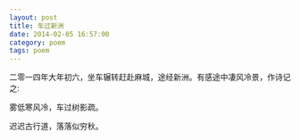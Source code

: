 ```yaml
---
layout: post
title: 车过新洲
date: 2014-02-05 16:57:00
category: poem
tags: poem
---
```


二零一四年大年初六，坐车辗转赶赴麻城，途经新洲。有感途中凄风冷景，作诗记之:

雾低寒风冷，车过树影疏。

迟迟古行道，落落似穷秋。